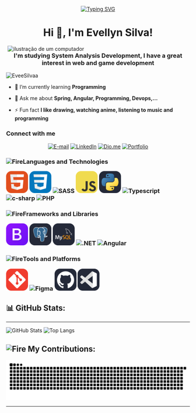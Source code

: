 <div align="center" style= padding: 20px;>

[![Typing SVG](https://readme-typing-svg.herokuapp.com/?color=bb9af7&center=true&vCenter=true&lines=Hello+World!;Keep+it+simple.;Stay+curious!;Learn+everyday.;Code+with+passion.;Dream+big.+Start+small.;Make+it+happen.;Stay+positive!;Coding+is+life.;Embrace+the+bugs.;Think.+Code.+Repeat.;Crafting+digital+worlds.;Debugging+is+learning.;Coding+dreamer.;Pixel+by+pixel,+line+by+line.;Hack+the+planet!;Innovate+and+iterate.;Logic+is+the+language.;Unlocking+potential+through+code.;Bytes+of+brilliance.;Art+of+algorithms.;Create,+code,+conquer!;Coding+is+poetry+in+motion.;Ctrl+C,+Ctrl+V,+Ctrl+Success!;From+ideas+to+implementation.;Endless+possibilities+in+code.;Coding+unlocks+doors+to+imagination.;Dream+it,+code+it,+build+it.;Crafting+the+digital+future.;Coding+is+my+superpower.;In+the+realm+of+bits+and+bytes.;Algorithm+architect.;Unleashing+creativity+through+code.;Binary+thoughts,+limitless+visions.;Code+is+my+canvas.;Creating+tomorrow+today.;Passionate+about+programming.;Breaking+the+code+barriers.;Crafting+digital+masterpieces.;In+code,+we+trust.;Finding+beauty+in+logic.;])](https://git.io/typing-svg)
</div>


<h1 align="center">Hi 👋, I'm Evellyn Silva!</h1>
<img src="https://github.com/user-attachments/assets/8ffdfb7e-8d42-4f11-ab4c-4b20cd810f1d" alt="ilustração de um computador"  width="500px" align="right">
<h3 align="center">I'm studying System Analysis Development, I have a great interest in web and game development</h3> 
<p align="left"> <img src="https://komarev.com/ghpvc/?username=EveeSilvaa&label=Profile%20views&color=0e75b6&style=flat" alt="EveeSilvaa" /> </p>

- 🌱 I’m currently learning **Programming**

- 💬 Ask me about **Spring, Angular, Programming, Devops,...**

- ⚡ Fun fact **I like drawing, watching anime, listening to music and programming**

<h3 align="left">Connect with me</h3>
<div align="center"> 

  
[![E-mail](https://img.shields.io/badge/Gmail-D14836?style=for-the-badge&logo=gmail&logoColor=white)](mailto:evellynmaria@gmail.com)
[![LinkedIn](https://img.shields.io/badge/LinkedIn-0077B5?style=for-the-badge&logo=linkedin&logoColor=white)](https://www.linkedin.com/in/maria-evellyn-silva-738631226/)
[![Dio.me](https://img.shields.io/badge/-Dio.me-000000?style=for-the-badge&logo=Dio.me&logoColor=white)](https://www.dio.me/users/evellyndev593/)
[![Portfolio](https://img.shields.io/badge/Portfolio-000000?style=for-the-badge&logo=Portfolio&logoColor=white)](https://quicksilver-lab.github.io/EveeSilvaa/)
</div>

<h3><img src="https://raw.githubusercontent.com/Tarikul-Islam-Anik/Animated-Fluent-Emojis/master/Emojis/Travel%20and%20places/Fire.png" alt="Fire" width="25" height="25" />Languages and Technologies<p align="center">
<p>
  <img alt="HTML" height="60" width="60" src="https://github.com/tandpfun/skill-icons/blob/main/icons/HTML.svg">
  <img alt="CSS" height="60" width="60" src="https://raw.githubusercontent.com/tandpfun/skill-icons/65dea6c4eaca7da319e552c09f4cf5a9a8dab2c8/icons/CSS.svg">
  <img alt="SASS" height="60" width="60" src="https://skillicons.dev/icons?i=sass">
  <img alt="JavaScript" height="60" width="60" src="https://raw.githubusercontent.com/tandpfun/skill-icons/65dea6c4eaca7da319e552c09f4cf5a9a8dab2c8/icons/JavaScript.svg">
  <img alt="Python" height="60" width="60" src="https://raw.githubusercontent.com/tandpfun/skill-icons/65dea6c4eaca7da319e552c09f4cf5a9a8dab2c8/icons/Python-Dark.svg">
  <img alt="Typescript" height="60" width="60" src="https://skillicons.dev/icons?i=ts">
  <img alt="c-sharp" height="60" width="60" src="https://skillicons.dev/icons?i=cs">
  <img alt="PHP" height="60" width="60" src="https://skillicons.dev/icons?i=php">
</p>

<h3><img src="https://raw.githubusercontent.com/Tarikul-Islam-Anik/Animated-Fluent-Emojis/master/Emojis/Travel%20and%20places/Fire.png" alt="Fire" width="25" height="25" />Frameworks and Libraries<p align="center">
<p>
  <img alt="Bootstrap" height="60" width="60" src="https://raw.githubusercontent.com/tandpfun/skill-icons/65dea6c4eaca7da319e552c09f4cf5a9a8dab2c8/icons/Bootstrap.svg">
  <img alt="PostgreSQL" height="60" width="60" src="https://raw.githubusercontent.com/tandpfun/skill-icons/65dea6c4eaca7da319e552c09f4cf5a9a8dab2c8/icons/PostgreSQL-Dark.svg">
  <img alt="MYSQL" height="60" width="60" src="https://raw.githubusercontent.com/tandpfun/skill-icons/65dea6c4eaca7da319e552c09f4cf5a9a8dab2c8/icons/MySQL-Dark.svg">
  <img alt=".NET" height="60" width="60" src="https://skillicons.dev/icons?i=dotnet">
  <img alt="Angular" height="60" width="60" src="https://skillicons.dev/icons?i=angular">
</p>

<h3><img src="https://raw.githubusercontent.com/Tarikul-Islam-Anik/Animated-Fluent-Emojis/master/Emojis/Travel%20and%20places/Fire.png" alt="Fire" width="25" height="25" />Tools and Platforms<p align="center">
<p>
  <img alt="Git" height="60" width="60" src="https://raw.githubusercontent.com/tandpfun/skill-icons/65dea6c4eaca7da319e552c09f4cf5a9a8dab2c8/icons/Git.svg">
  <img alt="Figma" height="60" width="60" src="https://skillicons.dev/icons?i=figma">
  <img alt="Github" height="60" width="60" src="https://raw.githubusercontent.com/tandpfun/skill-icons/65dea6c4eaca7da319e552c09f4cf5a9a8dab2c8/icons/Github-Dark.svg">
  <img alt="Vscode" height="60" width="60" src="https://raw.githubusercontent.com/tandpfun/skill-icons/65dea6c4eaca7da319e552c09f4cf5a9a8dab2c8/icons/VSCode-Dark.svg">
</p>

<!-- Status -->
## 📊 GitHub Stats: 

---
![GitHub Stats](https://github-readme-stats.vercel.app/api?username=EveeSilvaa&theme=nord&show_icons=true&include_all_commits=true&custom_title=EveeSilvaa) 
![Top Langs](https://github-readme-stats-git-masterrstaa-rickstaa.vercel.app/api/top-langs/?username=EveeSilvaa&theme=nord&layout=donut)



<!-- Snake -->
## <img src="https://raw.githubusercontent.com/Tarikul-Islam-Anik/Animated-Fluent-Emojis/master/Emojis/Travel%20and%20places/Fire.png" alt="Fire" width="25" height="25" /> My Contributions:
<img alt="snake eating my contributions" src="https://raw.githubusercontent.com/EveeSilvaa/EveeSilvaa/output/github-contribution-grid-snake-dark.svg" />

---







